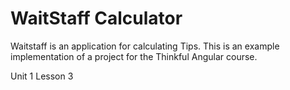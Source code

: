 WaitStaff Calculator
=========

Waitstaff is an application for calculating Tips. This is an example implementation of a project for the Thinkful Angular course.

Unit 1 Lesson 3
